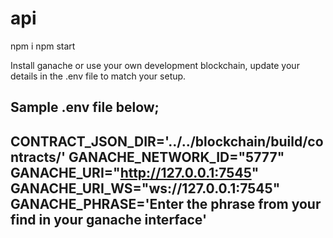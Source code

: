 # api

npm i
npm start

Install ganache or use your own development blockchain, update your details in the .env file to match your setup.

Sample .env file below;
---------------------------------------------------------------------------
CONTRACT_JSON_DIR='../../blockchain/build/contracts/'
GANACHE_NETWORK_ID="5777"
GANACHE_URI="http://127.0.0.1:7545"
GANACHE_URI_WS="ws://127.0.0.1:7545"
GANACHE_PHRASE='Enter the phrase from your find in your ganache interface'
---------------------------------------------------------------------------

